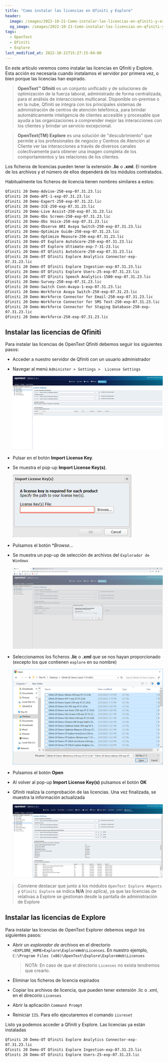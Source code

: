 ```yaml
---
title: "Como instalar las licencias en Qfiniti y Explore"
header:
  image: /images/2022-10-21-Como-instalar-las-licencias-en-qfiniti-y-explore/05-qfiniti-licenses-installed.png
  og_image: /images/2022-10-21-Como-instalar-las-licencias-en-qfiniti-y-explore/05-qfiniti-licenses-installed.png
tags:
  - OpenText
  - Qfiniti
  - Explore
last_modified_at: 2022-10-21T15:27:15-04:00
---
```


En este artículo veremos como instalar las licencias en Qfiniti y Explore. Esta acción es 
necesaria cuando instalamos el servidor por primera vez, o bien porque las licencias han expirado.

> **OpenText™ Qfiniti** es un conjunto unificado y de soluciones de optimización de la fuerza laboral, 
> administrado de forma centralizada, para el análisis de interacciones multicanal. Disponible 
> on-premise o en la nube, Qfiniti se integra con los principales sistemas de administración de 
> centros de atención telefónica, para brindar automáticamente inteligencia de clientes accesible y procesable 
> que ayuda a las organizaciones a comprender mejor las interacciones con los clientes y brindar 
> un servicio excepcional.

> **OpenText(TM) Explore** es una solución de "descubrimiento" que permite a los profesionales de negocio y 
> Centros de Atención al Cliente ver las interacciones a través de diversos canales colectivamente para 
> obtener una imagen completa de los comportamientos y las relaciones de los clientes.


Los ficheros de licencias pueden tener la extensión **.lic** o **.xml**. El nombre de los archivos 
y el número de ellos dependerá de los módulos contratados.

Habitualmente los ficheros de licencia tienen nombres similares a estos:

```
Qfiniti 20 Demo-Advise-250-exp-07.31.23.lic
Qfiniti 20 Demo-API-1-exp-07.31.23.lic
Qfiniti 20 Demo-Expert-250-exp-07.31.22.lic
Qfiniti 20 Demo-ICE-250-exp-07.31.23.lic
Qfiniti 20 Demo-Live Assist-250-exp-07.31.23.lic
Qfiniti 20 Demo-Obs Screen-250-exp-07.31.23.lic
Qfiniti 20 Demo-Obs Voice-250-exp-07.31.23.lic
Qfiniti 20 Demo-Observe ARI Avaya Switch-250-exp-07.31.23.lic
Qfiniti 20 Demo-Optimize Guide-250-exp-07.31.23.lic
Qfiniti 20 Demo-Optimize Measure-250-exp-07.31.23.lic
Qfiniti 20 Demo-OT Explore AutoScore-250-exp-07.31.23.lic
Qfiniti 20 Demo-OT Explore Ultimate-exp-7-31-23.lic
Qfiniti 20 Demo-OT Qfiniti AutoScore-250-exp-07.31.23.lic
Qfiniti 20 Demo-OT Qfiniti Explore Analytics Connector-exp-07.31.23.lic
Qfiniti 20 Demo-OT Qfiniti Explore Ingestion-exp-07.31.23.lic
Qfiniti 20 Demo-OT Qfiniti Explore Users-25-exp-07.31.23.lic
Qfiniti 20 Demo-OT Qfiniti Speech Analytics-1500-exp-07.31.23.lic
Qfiniti 20 Demo-Survey-250-exp-07.31.23.lic
Qfiniti 20 Demo-Switch Conn-Avaya-1-exp-07.31.23.lic
Qfiniti 20 Demo-Workforce Avaya Switch-250-exp-07.31.23.lic
Qfiniti 20 Demo-Workforce Connector for Email-250-exp-07.31.23.lic
Qfiniti 20 Demo-Workforce Connector for SMS Text-250-exp-07.31.23.lic
Qfiniti 20 Demo-Workforce Connector for Staging Database-250-exp-07.31.23.lic
Qfiniti 20 Demo-Workforce-250-exp-07.31.23.lic
```

## Instalar las licencias de Qfiniti

Para instalar las licencias de OpenText Qfiniti debemos seguir los siguientes pasos:

 - Acceder a nuestro servidor de Qfiniti con un usuario administrador
 - Navegar al menú `Administer > Settings >  License Settings` 
 
   ![Qfiniti license settings](/images/2022-10-21-Como-instalar-las-licencias-en-qfiniti-y-explore/01-qfiniti-license-settings.png)

 - Pulsar en el botón **Import License Key**. 
 - Se muestra el pop-up **Import License Key(s)**. 
 
   ![Qfiniti a license key is required for each product](/images/2022-10-21-Como-instalar-las-licencias-en-qfiniti-y-explore/02-qfiniti-a-license-key-is-required-for-each-product.png)

 - Pulsamos el botón **Browse...*
 - Se muestra un pop-up de selección de archivos del `Explorador de Windows`
 
   ![Qfiniti import license keys](/images/2022-10-21-Como-instalar-las-licencias-en-qfiniti-y-explore/03-qfinit-import-license-keys.png)

 - Seleccionamos los ficheros **.lic** o **.xml** que se nos hayan proporcionado (excepto los que contienen `explore` en su nombre)
 
   ![qfinit license keys explorer pop-up](/images/2022-10-21-Como-instalar-las-licencias-en-qfiniti-y-explore/04-qfinti-license-keys-explorer-pop-up.png)
   
 - Pulsamos el botón **Open**
 - Al volver al pop-up **Import License Key(s)** pulsamos el botón **OK**
 - Qfiniti realiza la comprobación de las licencias. Una vez finalizada, se muestra la información actualizada
 
   ![qfinit licenses installed](/images/2022-10-21-Como-instalar-las-licencias-en-qfiniti-y-explore/05-qfiniti-licenses-installed.png)

> Conviene destacar que junto a los módulos `OpenText Explore #Agents` y `Qfiniti Explore` 
> se indica **N/A** (no aplica), ya que las licencias de relativas a Explore se gestionan desde
> la pantalla de administración de Explore

## Instalar las licencias de Explore

Para instalar las licencias de OpenText Explorer debemos seguir los siguientes pasos:

 - Abrir un *explorador de archivos* en el directorio `<EXPLORE_HOME>Explore\ExploreWeb\Licenses`. 
   En nuestro ejemplo, `C:\Program Files (x86)\OpenText\Explore\ExploreWeb\Licenses`
   
   > NOTA: En caso de que el directorio `Licenses` no exista tendremos que crearlo.
   
 - Eliminar los ficheros de licencia expirados
 - Copiar los archivos de licencia, que pueden tener extensión .lic o .xml, en el direcorio `Licenses`
 - Abrir la aplicación `Command Prompt`
 - Reiniciar `IIS`. Para ello ejecutaremos el comando `iisreset`

Listo ya podemos acceder a Qfiniti y Explore. Las licencias ya están instaladas 
 

```
Qfiniti 20 Demo-OT Qfiniti Explore Analytics Connector-exp-07.31.23.lic
Qfiniti 20 Demo-OT Qfiniti Explore Ingestion-exp-07.31.23.lic
Qfiniti 20 Demo-OT Qfiniti Explore Users-25-exp-07.31.23.lic
```